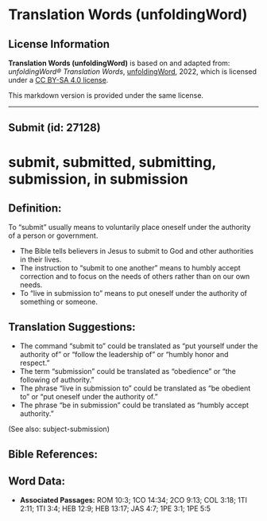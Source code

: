 # Translation Words (unfoldingWord)

## License Information

**Translation Words (unfoldingWord)** is based on and adapted from: _unfoldingWord® Translation Words_, [unfoldingWord](https://unfoldingword.org/utw), 2022, which is licensed under a [CC BY-SA 4.0 license](https://creativecommons.org/licenses/by-sa/4.0/legalcode.en).

This markdown version is provided under the same license.



--------------------------------

## Submit (id: 27128)

submit, submitted, submitting, submission, in submission
========================================================

Definition:
-----------

To “submit” usually means to voluntarily place oneself under the authority of a person or government.

* The Bible tells believers in Jesus to submit to God and other authorities in their lives.
* The instruction to “submit to one another” means to humbly accept correction and to focus on the needs of others rather than on our own needs.
* To “live in submission to” means to put oneself under the authority of something or someone.

Translation Suggestions:
------------------------

* The command “submit to” could be translated as “put yourself under the authority of” or “follow the leadership of” or “humbly honor and respect.”
* The term “submission” could be translated as “obedience” or “the following of authority.”
* The phrase “live in submission to” could be translated as “be obedient to” or “put oneself under the authority of.”
* The phrase “be in submission” could be translated as “humbly accept authority.”

(See also: subject\-submission)

Bible References:
-----------------

Word Data:
----------

* **Associated Passages:** ROM 10:3; 1CO 14:34; 2CO 9:13; COL 3:18; 1TI 2:11; 1TI 3:4; HEB 12:9; HEB 13:17; JAS 4:7; 1PE 3:1; 1PE 5:5

